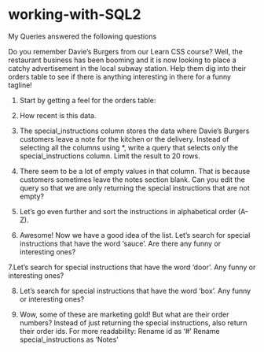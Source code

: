 # working-with-SQL2
My Queries answered the following questions

Do you remember Davie’s Burgers from our Learn CSS course? Well, the restaurant business has been booming and it is now looking to place a catchy advertisement in the local subway station.
Help them dig into their orders table to see if there is anything interesting in there for a funny tagline!

1. Start by getting a feel for the orders table:

2. How recent is this data.

3. The special_instructions column stores the data where Davie’s Burgers customers leave a note for the kitchen or the delivery.
Instead of selecting all the columns using *, write a query that selects only the special_instructions column.
Limit the result to 20 rows.

4. There seem to be a lot of empty values in that column. That is because customers sometimes leave the notes section blank.
   Can you edit the query so that we are only returning the special instructions that are not empty?

5. Let’s go even further and sort the instructions in alphabetical order (A-Z).

6. Awesome! Now we have a good idea of the list.
   Let’s search for special instructions that have the word ‘sauce’.
   Are there any funny or interesting ones?

7.Let’s search for special instructions that have the word ‘door’.
  Any funny or interesting ones?

8. Let’s search for special instructions that have the word ‘box’.
   Any funny or interesting ones?

9. Wow, some of these are marketing gold! But what are their order numbers?
    Instead of just returning the special instructions, also return their order ids.
    For more readability:
      Rename id as ‘#’
      Rename special_instructions as ‘Notes’
